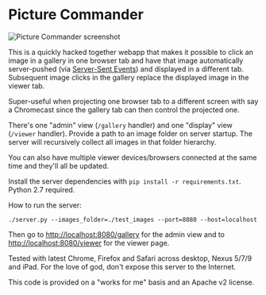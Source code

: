 Picture Commander
=================

![Picture Commander screenshot](http://i.imgur.com/VHwKSt0.png)

This is a quickly hacked together webapp that makes it possible to click an
image in a gallery in one browser tab and have that image automatically
server-pushed (via [Server-Sent Events](http://dev.w3.org/html5/eventsource/))
and displayed in a different tab. Subsequent image clicks in the gallery replace
the displayed image in the viewer tab.


Super-useful when projecting one browser tab to a different screen with say a
Chromecast since the gallery tab can then control the projected one.

There's one "admin" view (`/gallery` handler) and one "display" view (`/viewer`
handler). Provide a path to an image folder on server startup. The server will
recursively collect all images in that folder hierarchy.

You can also have multiple viewer devices/browsers connected at the same time
and they'll all be updated.

Install the server dependencies with `pip install -r requirements.txt`. Python
2.7 required.

How to run the server:

```shell
./server.py --images_folder=./test_images --port=8080 --host=localhost
```

Then go to <http://localhost:8080/gallery> for the admin view and to
<http://localhost:8080/viewer> for the viewer page.

Tested with latest Chrome, Firefox and Safari across desktop, Nexus 5/7/9
and iPad. For the love of god, don't expose this server to the Internet.

This code is provided on a "works for me" basis and an Apache v2 license.
